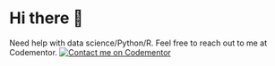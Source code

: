 # Hi there 👋
Need help with data science/Python/R. Feel free to reach out to me at Codementor.
[![Contact me on Codementor](https://www.codementor.io/m-badges/rubinradhakrishnan/find-me-on-cm-b.svg)](https://www.codementor.io/@rubinradhakrishnan?refer=badge)
